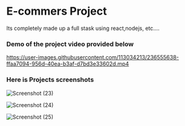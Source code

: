 # E-commers Project
 Its completely made up a full stask using react,nodejs, etc....
 
 ### Demo of the  project video provided below 
 
https://user-images.githubusercontent.com/113034213/236555638-ffaa7094-956d-40ea-b3af-d7bd3e33602d.mp4


### Here is Projects screenshots
![Screenshot (23)](https://user-images.githubusercontent.com/113034213/236554351-fa00814f-2eb3-4f21-adbf-c67467fc98ed.png)

![Screenshot (24)](https://user-images.githubusercontent.com/113034213/236554357-5577f9ec-de8f-44b1-a0b7-67b950472ba9.png)

![Screenshot (25)](https://user-images.githubusercontent.com/113034213/236554371-24bc0c7e-aa61-4d8f-a32d-08a07f68a675.png)
